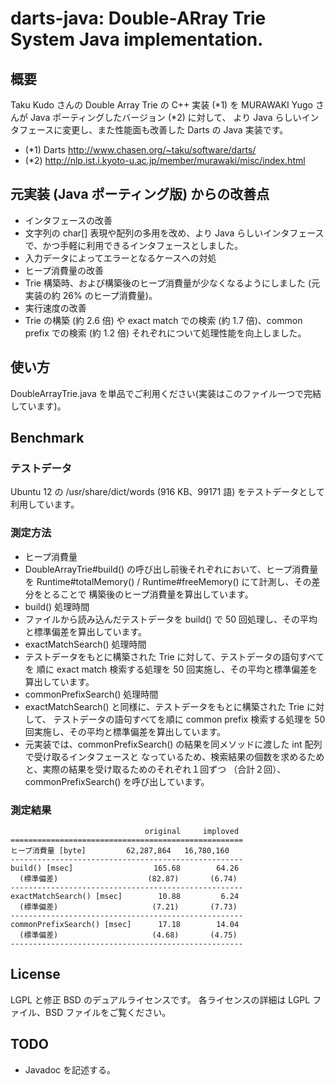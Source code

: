 darts-java: Double-ARray Trie System Java implementation.
=========================================================

概要
----

Taku Kudo さんの Double Array Trie の C++ 実装 (*1) を
MURAWAKI Yugo さんが Java ポーティングしたバージョン (*2) に対して、
より Java らしいインタフェースに変更し、また性能面も改善した Darts の Java 実装です。

 * (*1) Darts http://www.chasen.org/~taku/software/darts/
 * (*2) http://nlp.ist.i.kyoto-u.ac.jp/member/murawaki/misc/index.html


元実装 (Java ポーティング版) からの改善点
-----------------------------------------

 * インタフェースの改善
  * 文字列の char[] 表現や配列の多用を改め、より Java らしいインタフェースで、かつ手軽に利用できるインタフェースとしました。
 * 入力データによってエラーとなるケースへの対処
 * ヒープ消費量の改善
  * Trie 構築時、および構築後のヒープ消費量が少なくなるようにしました (元実装の約 26% のヒープ消費量)。
 * 実行速度の改善
  * Trie の構築 (約 2.6 倍) や exact match での検索 (約 1.7 倍)、common prefix での検索 (約 1.2 倍) それぞれについて処理性能を向上しました。


使い方
------

DoubleArrayTrie.java を単品でご利用ください(実装はこのファイル一つで完結しています)。


Benchmark
---------

### テストデータ

Ubuntu 12 の /usr/share/dict/words (916 KB、99171 語) をテストデータとして利用しています。

### 測定方法

 * ヒープ消費量
  * DoubleArrayTrie#build() の呼び出し前後それぞれにおいて、ヒープ消費量を
    Runtime#totalMemory() / Runtime#freeMemory() にて計測し、その差分をとることで
    構築後のヒープ消費量を算出しています。
 * build() 処理時間
  * ファイルから読み込んだテストデータを build() で 50 回処理し、その平均と標準偏差を算出しています。
 * exactMatchSearch() 処理時間
  * テストデータをもとに構築された Trie に対して、テストデータの語句すべてを
    順に exact match 検索する処理を 50 回実施し、その平均と標準偏差を算出しています。
 * commonPrefixSearch() 処理時間
  * exactMatchSearch() と同様に、テストデータをもとに構築された Trie に対して、
    テストデータの語句すべてを順に common prefix 検索する処理を 50 回実施し、その平均と標準偏差を算出しています。
  * 元実装では、commonPrefixSearch() の結果を同メソッドに渡した int 配列で受け取るインタフェースと
    なっているため、検索結果の個数を求めるためと、実際の結果を受け取るためのそれぞれ１回ずつ
    （合計２回）、commonPrefixSearch() を呼び出しています。

### 測定結果

```
                              original     imploved
====================================================
ヒープ消費量 [byte]         62,287,864   16,780,160
----------------------------------------------------
build() [msec]                  165.68        64.26
  (標準偏差)                    (82.87)       (6.74)
----------------------------------------------------
exactMatchSearch() [msec]        10.88         6.24
  (標準偏差)                     (7.21)       (7.73)
----------------------------------------------------
commonPrefixSearch() [msec]      17.18        14.04
  (標準偏差)                     (4.68)       (4.75)
----------------------------------------------------
```


License
-------

LGPL と修正 BSD のデュアルライセンスです。
各ライセンスの詳細は LGPL ファイル、BSD ファイルをご覧ください。


TODO
----

 * Javadoc を記述する。
